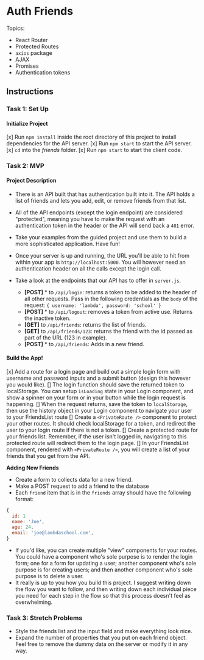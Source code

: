 # Auth Friends

Topics:

* React Router
* Protected Routes
* `axios` package
* AJAX
* Promises
* Authentication tokens

## Instructions

### Task 1: Set Up

#### Initialize Project

[x] Run `npm install` inside the root directory of this project to install dependencies for the API server.
[x] Run `npm start` to start the API server.
[x] `cd` into the _friends_ folder.
[x] Run `npm start` to start the client code.

### Task 2: MVP

#### Project Description

* There is an API built that has authentication built into it. The API holds a list of friends and lets you add, edit, or remove friends from that list. 
* All of the API endpoints (except the login endpoint) are considered "protected", meaning you have to make the request with an authentication token in the header or the API will send back a `401` error. 
* Take your examples from the guided project and use them to build a more sophisticated application. Have fun!
* Once your server is up and running, the URL you'll be able to hit from within your app is `http://localhost:5000`. You will however need an authentication header on all the calls except the login call.
* Take a look at the endpoints that our API has to offer in `server.js`.

  * **[POST]** * to `/api/login`: returns a token to be added to the header of all other requests. Pass in the following credentials as the `body` of the request: `{ username: 'lambda', password: 'school' }`
  * **[POST]** * to `/api/logout`: removes a token from active use. Returns the inactive token. 
  * **[GET]** to `/api/friends`: returns the list of friends.
  * **[GET]** to `/api/friends/123`: returns the friend with the id passed as part of the URL (123 in example).
  * **[POST]** * to `/api/friends`: Adds in a new friend.

#### Build the App!
[x] Add a route for a login page and build out a simple login form with username and password inputs and a submit button (design this however you would like).
[] The login function should save the returned token to localStorage. You can setup `isLoading` state in your Login component, and show a spinner on your form or in your button while the login request is happening.
[] When the request returns, save the token to `localStorage`, then use the history object in your Login component to navigate your user to your FriendsList route
[] Create a `<PrivateRoute />` component to protect your other routes. It should check localStorage for a token, and redirect the user to your login route if there is not a token.
[] Create a protected route for your friends list. Remember, if the user isn't logged in, navigating to this protected route will redirect them to the login page.
[] In your FriendsList component, rendered with `<PrivateRoute />`, you will create a list of your friends that you get from the API.

**Adding New Friends**
* Create a form to collects data for a new friend.
* Make a POST request to add a friend to the database
* Each `friend` item that is in the `friends` array should have the following format:

```js
{
  id: 1
  name: 'Joe',
  age: 24,
  email: 'joe@lambdaschool.com',
}
```

* If you'd like, you can create multiple "view" components for your routes. You could have a component who's sole purpose is to render the login form; one for a form for updating a user; another component who's sole purpose is for creating users; and then another component who's sole purpose is to delete a user.
* It really is up to you how you build this project. I suggest writing down the flow you want to follow, and then writing down each individual piece you need for each step in the flow so that this process doesn't feel as overwhelming.

### Task 3: Stretch Problems
* Style the friends list and the input field and make everything look nice.
* Expand the number of properties that you put on each friend object. Feel free to remove the dummy data on the server or modify it in any way.

